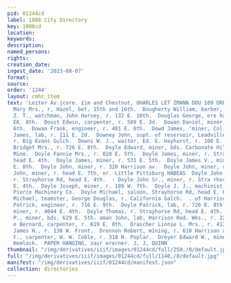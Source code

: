 ```yaml
---
pid: 01244cd
label: 1888 City Directory
key: 1888cd
location: 
keywords: 
description: 
named_persons: 
rights: 
creation_date: 
ingest_date: '2023-08-07'
format: 
source: 
order: '1244'
layout: cmhc_item
text: 'Leiter Av.jcore. £im and Chestnut, OHARLES LET ZMANN DOU 109 DRE  Dougherty
  Mary Mrs., r, Hazel, bet. 15th and 16th.  Dougherty William, barber, 136 E. 6th.  Dougherty
  Z. T., watchman, John Harvey, r. 132 E. 10th.  Douglas George, ore hauler, r. 530
  EK. 8th.  Doust Edwin, carpenter, r. 509 E. 3d.  Dowan Daniel, miner, r. 401 E.
  6th.  Dowan Frank, engineer, r. 401 E. 6th.  Dowd James, ‘miner, Col. Sellers Mine.  Dowdell
  James, lab, r. 111 E. 2d.  Downey John, supt. of reservoir, Leadville Water Co.,
  r. Big Evans Gulch.  Downs W. J., waiter, Ed. E. Hayhurst, r. 106 E. 2d.  Doyle
  Bridget Mrs., r. 726 E. 8th.  Doyle Edward, miner, bds. Carbonate Hill, nr. Brooklyn
  Mine.  Doyle Fannie Mrs., r. 820 E. 5th.  Doyle James, miner, r. Strayhorse Rd,
  head E. 4th.  Doyle James, miner, r. 531 E. 5th.  Doyle James V., miner, r. 205
  E. 8th.  Doyle John, miner, r. 320 Harrison av.  Doyle John, miner, r. 4094 N. Poplar.  Doyle
  John, miner, r. head E. 7th, nr. Little Pittsburg HABEAS  Doyle John Jr., miner,
  r. Strayhorse Rd, head E. 4th.  - Doyle John Sr., miner, r. Stra rhorse Rd, head
  E. 4th.  Doyle Joseph, miner, r. 189 W. 7th.  Doyle J. J., machinist, Kennedy &
  Pierce Machinery Co.  Doyle Michael, saloon, Strayhorse Rd, head E. 6th.  Doyle
  Michael, teamster, George Douglas, r. California Galch.  . of Harrison av.  Doyle
  Patrick, engineer, r. 716 E. 9th.  Doyle Patrick, lab, r. 726 E. 8th.  Doyle Patrick,
  miner, r. 4044 E. 4th.  Doyle Thomas, r. Strayhorse Rd, head E. 4th.  Doyle William
  P., miner, bds. 629 E. 5th. aman John, lab, Harrison Red. Wks., r. 221 W. Front.  Dre
  e Bernard, carpenter, r. 619 E. 8th.  Drascher Linnie L. Mrs., r. 413 W. 3d.  Drennon
  James H., r. 138 W. Front.  Drennon Robert, mining, r. 610 Harrison av.  Drew Orren
  F., carpenter, W. W. Coble, r. 318 N. Poplar.  Dreyer Edward W., miner, r. 144 8S.
  Hemlock.  PAPER HANGING, zasr ererner. J, J, QUINN       '
thumbnail: "/img/derivatives/iiif/images/01244cd/full/250,/0/default.jpg"
full: "/img/derivatives/iiif/images/01244cd/full/1140,/0/default.jpg"
manifest: "/img/derivatives/iiif/01244cd/manifest.json"
collection: directories
---
```

